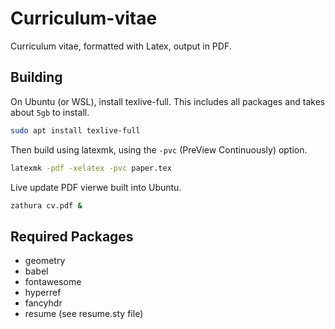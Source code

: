 # Curriculum-vitae

Curriculum vitae, formatted with Latex, output in PDF.

## Building

On Ubuntu (or WSL), install texlive-full. This includes all packages and takes about `5gb` to install.

```bash
sudo apt install texlive-full
```

Then build using latexmk, using the `-pvc` (PreView Continuously) option.

```bash
latexmk -pdf -xelatex -pvc paper.tex
```

Live update PDF vierwe built into Ubuntu.

```bash
zathura cv.pdf & 
```

## Required Packages
- geometry
- babel
- fontawesome
- hyperref
- fancyhdr
- resume (see resume.sty file)

